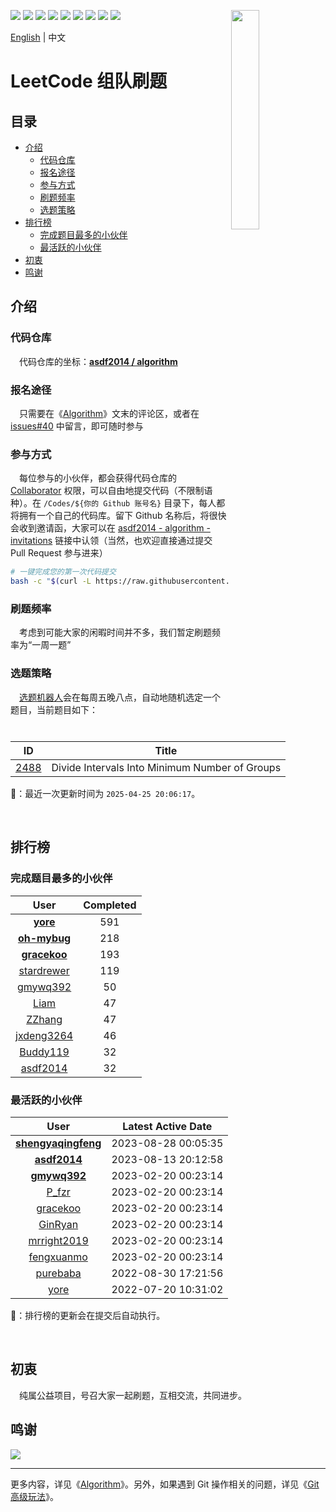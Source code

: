 [<img align="right" width="30%" height="30%" src="https://user-images.githubusercontent.com/8108788/58363706-18c4d080-7edb-11e9-947a-cf7233c8e2cc.png">](https://yuzhouwan.com/)

[![](https://img.shields.io/github/contributors/asdf2014/algorithm?logo=github)](https://yuzhouwan.com/posts/666/)
[![](https://img.shields.io/github/languages/count/asdf2014/algorithm?logo=github)](https://yuzhouwan.com/posts/666/)
[![](https://img.shields.io/github/languages/top/asdf2014/algorithm?logo=github)](https://yuzhouwan.com/posts/666/)
[![](https://goreportcard.com/badge/github.com/asdf2014/algorithm)](https://goreportcard.com/report/github.com/asdf2014/algorithm)
[![](https://img.shields.io/github/license/asdf2014/algorithm?logo=apache)](https://yuzhouwan.com/posts/666/)
[![](https://img.shields.io/badge/-discussions-5EA8FC?logo=github)](https://github.com/asdf2014/algorithm/discussions)
[![](https://img.shields.io/badge/-gitter-55B698?logo=gitter)](https://gitter.im/yuzhouwan/community?utm_source=badge&utm_medium=badge&utm_campaign=pr-badge)
[![](https://img.shields.io/badge/QQ%20Group-5366753-blue.svg?style=social&logo=tencent-qq)](https://qm.qq.com/cgi-bin/qm/qr?k=i_HFpjyhq2S_c6RPFOidnu450j6rY7sy&jump_from=webapi&authKey=o9AAM2+uGld4uNpm2RVyXLmEvUKMe7RThgZPA2iuLR575/5NbC4qEE+tPcnGd2bF)
[![](https://img.shields.io/badge/Gitpod-Ready--to--Code-blue?logo=gitpod)](https://gitpod.io/#https://github.com/asdf2014/algorithm)

[English](https://github.com/asdf2014/algorithm/blob/master/README.md) | 中文

# LeetCode 组队刷题

## 目录

* [介绍](#介绍)
  + [代码仓库](#代码仓库)
  + [报名途径](#报名途径)
  + [参与方式](#参与方式)
  + [刷题频率](#刷题频率)
  + [选题策略](#选题策略)
* [排行榜](#排行榜)
  + [完成题目最多的小伙伴](#完成题目最多的小伙伴)
  + [最活跃的小伙伴](#最活跃的小伙伴)
* [初衷](#初衷)
* [鸣谢](#鸣谢)

## 介绍

### 代码仓库

　代码仓库的坐标：**[asdf2014 / algorithm](https://github.com/asdf2014/algorithm)**

### 报名途径

　只需要在《[Algorithm](https://yuzhouwan.com/posts/666/)》文末的评论区，或者在 [issues#40](https://github.com/asdf2014/gitment/issues/40) 中留言，即可随时参与

### 参与方式

　每位参与的小伙伴，都会获得代码仓库的 [Collaborator](https://help.github.com/en/github/setting-up-and-managing-your-github-user-account/permission-levels-for-a-user-account-repository) 权限，可以自由地提交代码（不限制语种）。在 `/Codes/${你的 Github 账号名}` 目录下，每人都将拥有一个自己的代码库。留下 Github 名称后，将很快会收到邀请函，大家可以在 [asdf2014 - algorithm - invitations](https://github.com/asdf2014/algorithm/invitations) 链接中认领（当然，也欢迎直接通过提交 Pull Request 参与进来）

```bash
# 一键完成您的第一次代码提交
bash -c "$(curl -L https://raw.githubusercontent.com/asdf2014/algorithm/master/first_commit.sh)"
```

### 刷题频率

　考虑到可能大家的闲暇时间并不多，我们暂定刷题频率为“一周一题”

### 选题策略

　[选题机器人](https://github.com/asdf2014/algorithm/blob/master/Picker/random_picker.py)会在每周五晚八点，自动地随机选定一个题目，当前题目如下：

| ID | Title |
| :-: | :--: |
| [2488](https://leetcode-cn.com/problems/divide-intervals-into-minimum-number-of-groups) | Divide Intervals Into Minimum Number of Groups |

🤖：最近一次更新时间为 `2025-04-25 20:06:17`。

<br/>

## 排行榜

### 完成题目最多的小伙伴

| User | Completed |
| :--: | :-------: |
| **[yore](https://github.com/asdf2014/algorithm/tree/master/Codes/yore)** | 591 |
| **[oh-mybug](https://github.com/asdf2014/algorithm/tree/master/Codes/oh-mybug)** | 218 |
| **[gracekoo](https://github.com/asdf2014/algorithm/tree/master/Codes/gracekoo)** | 193 |
| [stardrewer](https://github.com/asdf2014/algorithm/tree/master/Codes/stardrewer) | 119 |
| [gmywq392](https://github.com/asdf2014/algorithm/tree/master/Codes/gmywq392) | 50 |
| [Liam](https://github.com/asdf2014/algorithm/tree/master/Codes/Liam) | 47 |
| [ZZhang](https://github.com/asdf2014/algorithm/tree/master/Codes/ZZhang) | 47 |
| [jxdeng3264](https://github.com/asdf2014/algorithm/tree/master/Codes/jxdeng3264) | 46 |
| [Buddy119](https://github.com/asdf2014/algorithm/tree/master/Codes/Buddy119) | 32 |
| [asdf2014](https://github.com/asdf2014/algorithm/tree/master/Codes/asdf2014) | 32 |

### 最活跃的小伙伴

| User | Latest Active Date |
| :--: | :----------------: |
| **[shengyaqingfeng](https://github.com/asdf2014/algorithm/tree/master/Codes/shengyaqingfeng)** | 2023-08-28 00:05:35 |
| **[asdf2014](https://github.com/asdf2014/algorithm/tree/master/Codes/asdf2014)** | 2023-08-13 20:12:58 |
| **[gmywq392](https://github.com/asdf2014/algorithm/tree/master/Codes/gmywq392)** | 2023-02-20 00:23:14 |
| [P_fzr](https://github.com/asdf2014/algorithm/tree/master/Codes/P_fzr) | 2023-02-20 00:23:14 |
| [gracekoo](https://github.com/asdf2014/algorithm/tree/master/Codes/gracekoo) | 2023-02-20 00:23:14 |
| [GinRyan](https://github.com/asdf2014/algorithm/tree/master/Codes/GinRyan) | 2023-02-20 00:23:14 |
| [mrright2019](https://github.com/asdf2014/algorithm/tree/master/Codes/mrright2019) | 2023-02-20 00:23:14 |
| [fengxuanmo](https://github.com/asdf2014/algorithm/tree/master/Codes/fengxuanmo) | 2023-02-20 00:23:14 |
| [purebaba](https://github.com/asdf2014/algorithm/tree/master/Codes/purebaba) | 2022-08-30 17:21:56 |
| [yore](https://github.com/asdf2014/algorithm/tree/master/Codes/yore) | 2022-07-20 10:31:02 |

🤖：排行榜的更新会在提交后自动执行。

<br/>

## 初衷

　纯属公益项目，号召大家一起刷题，互相交流，共同进步。

## 鸣谢

[![](https://opencollective.com/algorithm/contributors.svg?width=666)](https://github.com/asdf2014/algorithm/graphs/contributors)

---

更多内容，详见《[Algorithm](https://yuzhouwan.com/posts/666/)》。另外，如果遇到 Git 操作相关的问题，详见《[Git 高级玩法](https://yuzhouwan.com/posts/30041/)》。
